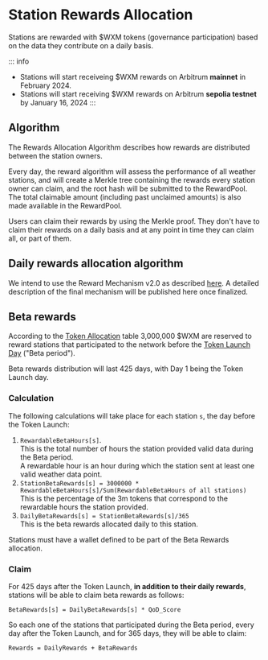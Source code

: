 # Station Rewards Allocation

Stations are rewarded with $WXM tokens (governance participation) based on the data they contribute on a daily basis.

::: info
- Stations will start receiveing $WXM rewards on Arbitrum **mainnet** in February 2024.
- Stations will start receiving $WXM rewards on Arbitrum **sepolia testnet** by January 16, 2024
:::

## Algorithm

The Rewards Allocation Algorithm describes how rewards are distributed between the station owners.

Every day, the reward algorithm will assess the performance of all weather stations, and will create a Merkle tree containing the rewards every station owner can claim, and the root hash will be submitted to the RewardPool. The total claimable amount (including past unclaimed amounts) is also made available in the RewardPool.

Users can claim their rewards by using the Merkle proof. They don't have to claim their rewards on a daily basis and at any point in time they can claim all, or part of them.

## Daily rewards allocation algorithm

We intend to use the Reward Mechanism v2.0 as described [here](https://docs.weatherxm.com/reward-mechanism#reward-mechanism-v20).
A detailed description of the final mechanism will be published here once finalized.

## Beta rewards

According to the [Token Allocation](/docs/wxm-token.html#token-allocation) table 3,000,000 $WXM are reserved to reward stations that
participated to the network before the [Token Launch Day](/docs/wxm-token.html#token-launch-day) ("Beta period").

Beta rewards distribution will last 425 days, with Day 1 being the Token Launch day.

### Calculation

The following calculations will take place for each station `s`, the day before the Token Launch:

1. `RewardableBetaHours[s]`.  
This is the total number of hours the station provided valid data during the Beta period.  
A rewardable hour is an hour during which the station sent at least one valid weather data point.
2. `StationBetaRewards[s] = 3000000 * RewardableBetaHours[s]/Sum(RewardableBetaHours of all stations)`  
This is the percentage of the 3m tokens that correspond to the rewardable hours the station provided.
3. `DailyBetaRewards[s] = StationBetaRewards[s]/365`  
This is the beta rewards allocated daily to this station.

Stations must have a wallet defined to be part of the Beta Rewards allocation.

### Claim

For 425 days after the Token Launch, **in addition to their daily rewards**, stations will be able to claim beta rewards as follows:

`BetaRewards[s] = DailyBetaRewards[s] * QoD_Score`

So each one of the stations that participated during the Beta period, every day after the Token Launch, and for 365 days, they will be able to claim:

`Rewards = DailyRewards + BetaRewards`